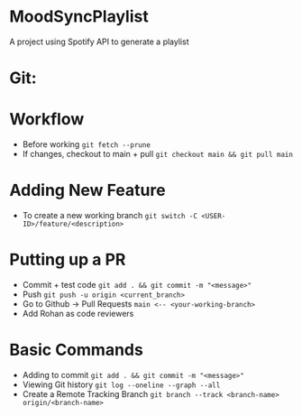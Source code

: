 # MoodSyncPlaylist
A project using Spotify API to generate a playlist

# Git: 
# Workflow
- Before working `git fetch --prune`
- If changes, checkout to main + pull `git checkout main && git pull main`

# Adding New Feature
- To create a new working branch `git switch -C <USER-ID>/feature/<description>`

# Putting up a PR
- Commit + test code `git add . && git commit -m "<message>"`
- Push `git push -u origin <current_branch>`
- Go to Github -> Pull Requests `main <-- <your-working-branch>`
- Add Rohan as code reviewers

# Basic Commands
- Adding to commit `git add . && git commit -m "<message>"`
- Viewing Git history `git log --oneline --graph --all`
- Create a Remote Tracking Branch `git branch --track <branch-name> origin/<branch-name>`
